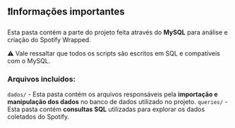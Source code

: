 ## ❗Informações importantes

Esta pasta contém a parte do projeto feita através do **MySQL** para análise e criação do Spotify Wrapped.

⚠️ Vale ressaltar que todos os scripts são escritos em SQL e compatíveis com o MySQL. 

### Arquivos incluídos:

`dados/` - Esta pasta contém os arquivos responsáveis pela **importação e manipulação dos dados** no banco de dados utilizado no projeto.
`queries/` - Esta pasta contém **consultas SQL** utilizadas para explorar os dados coletados do Spotify.
